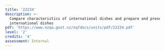 ```yaml
---
title: '22234'
description: >-
  Compare characteristics of international dishes and prepare and present
  international dishes
pdf: 'https://www.nzqa.govt.nz/nqfdocs/units/pdf/22234.pdf'
level: '2'
credits: '4'
assessment: Internal
---
```


